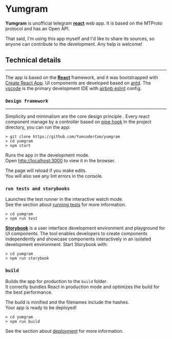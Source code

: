 # Yumgram
**Yumgram** is unofficial telegram [**react**](https://reactjs.org) web app. It is based on the MTProto protocol and has an Open API.

That said, I'm using this app myself and I'd like to share its sources, so anyone can contribute to the development. Any help is welcome!

## Technical details

---

The app is based on the [**React**](https://reactjs.org) framework, and it was bootstrapped with [Create React App](https://github.com/facebook/create-react-app). UI components are developed based on [antd](https://ant.design). The [vscode](https://code.visualstudio.com/) is the primary development IDE with [airbnb eslint](https://github.com/airbnb/javascript) config.


### `Design framework`

---
Simplicity and minimalism are the core design principle . Every react component manage by a controller based on [pipe hook](./src/js/README.md)
In the project directory, you can run the app:

```(shell)
> git clone https://github.com/YumcoderCom/yumgram
> cd yumgram
> npm start
```

Runs the app in the development mode.\
Open [http://localhost:3000](http://localhost:3000) to view it in the browser.

The page will reload if you make edits.\
You will also see any lint errors in the console.

### `run tests and storybooks`

Launches the test runner in the interactive watch mode.\
See the section about [running tests](https://facebook.github.io/create-react-app/docs/running-tests) for more information.

```(shell)
> cd yumgram
> npm run test
```

[**Storybook**](https://storybook.js.org/) is a user interface development environment and playground for UI components. The tool enables developers to create components independently and showcase components interactively in an isolated development environment. Start Storybook with:

```(shell)
> cd yumgram
> npm run storybook
```

### `build`

Builds the app for production to the `build` folder.\
It correctly bundles React in production mode and optimizes the build for the best performance.

The build is minified and the filenames include the hashes.\
Your app is ready to be deployed!

```(shell)
> cd yumgram
> npm run build
```

See the section about [deployment](https://facebook.github.io/create-react-app/docs/deployment) for more information.
